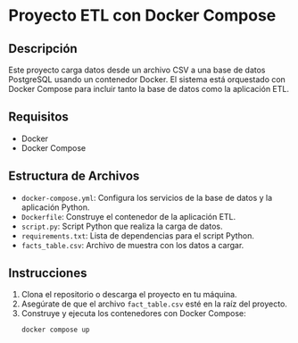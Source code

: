 # Proyecto ETL con Docker Compose

## Descripción
Este proyecto carga datos desde un archivo CSV a una base de datos PostgreSQL usando un contenedor Docker. El sistema está orquestado con Docker Compose para incluir tanto la base de datos como la aplicación ETL.

## Requisitos
- Docker
- Docker Compose

## Estructura de Archivos
- `docker-compose.yml`: Configura los servicios de la base de datos y la aplicación Python.
- `Dockerfile`: Construye el contenedor de la aplicación ETL.
- `script.py`: Script Python que realiza la carga de datos.
- `requirements.txt`: Lista de dependencias para el script Python.
- `facts_table.csv`: Archivo de muestra con los datos a cargar.

## Instrucciones

1. Clona el repositorio o descarga el proyecto en tu máquina.
2. Asegúrate de que el archivo `fact_table.csv` esté en la raíz del proyecto.
3. Construye y ejecuta los contenedores con Docker Compose:
   ```bash
   docker compose up
